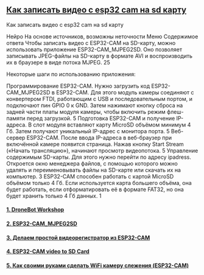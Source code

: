 ## [Как записать видео с esp32 cam на sd карту]()

Как записать видео с esp32 cam на sd карту

Нейро
На основе источников, возможны неточности
Меню
Содержимое ответа
Чтобы записать видео с ESP32-CAM на SD-карту, можно использовать приложение ESP32-CAM_MJPEG2SD. Оно позволяет записывать JPEG-файлы на SD-карту в формате AVI и воспроизводить их в браузере в виде потока MJPEG. 25

Некоторые шаги по использованию приложения:

Программирование ESP32-CAM. Нужно загрузить код ESP32-CAM_MJPEG2SD в ESP32-CAM. Для этого модуль камеры соединяют с конвертером FTDI, работающим с USB и последовательным портом, и подключают пин GPIO 0 к GND. Затем нажимают кнопку сброса на задней части платы модуля камеры, чтобы включить режим флеш-памяти перед загрузкой. 5
Подготовка ESP32-CAM и получение IP-адреса. В слот модуля вставляют карту MicroSD объёмом минимум 4 Гб. Затем получают уникальный IP-адрес с монитора порта. 5
Веб-сервер ESP32-CAM. После ввода IP-адреса в веб-браузер при включённой камере появится страница. Нажав кнопку Start Stream («Начать трансляцию»), начинают просмотр видеопотока. 5
Управление содержимым SD-карты. Для этого нужно перейти по адресу ipadress. Откроется окно менеджера файлов, с помощью которого можно удалять и переименовывать файлы на SD-карте или скачать их на компьютер. 3
ESP32-CAM способен работать с картой MicroSD объёмом только 4 Гб. Если используется карта большего объёма, она будет работать, если отформатировать её в формате FAT32, но она будет хранить только 4 Гб данных. 1

#### [1. DroneBot Workshop](https://dronebotworkshop.com/esp32-cam-microsd/)

#### [2. ESP32-CAM_MJPEG2SD](https://github.com/s60sc/ESP32-CAM_MJPEG2SD)

#### [3. Делаем простой видеорегистратор из ESP32-CAM](https://dzen.ru/a/ZDv6OUs-GT9zVSS5)

#### [4. ESP32-CAM video to SD Card](https://forum.arduino.cc/t/esp32-cam-video-to-sd-card/1104810)

#### [5. Как своими руками сделать WiFi камеру слежения (ESP32-CAM)](https://habr.com/ru/companies/skillfactory/articles/645877/)







